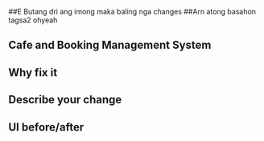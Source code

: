 ##E Butang dri ang imong maka baling nga changes
##Arn atong basahon tagsa2 ohyeah

## Cafe and Booking Management System

## Why fix it

## Describe your change

## UI before/after
